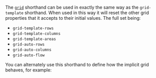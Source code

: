 The [`grid`](https://developer.mozilla.org/docs/Web/CSS/grid) shorthand can be used in exactly the same way as the `grid-template` shorthand. When used in this way it will reset the other grid properties that it accepts to their initial values. The full set being:

-   `grid-template-rows`
-   `grid-template-columns`
-   `grid-template-areas`
-   `grid-auto-rows`
-   `grid-auto-columns`
-   `grid-auto-flow`

You can alternately use this shorthand to define how the implicit grid behaves, for example: